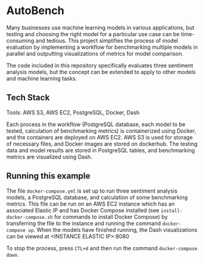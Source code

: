 # AutoBench
Many businesses use machine learning models in various applications, but testing and choosing the right model for a particular use case can be time-consuming and tedious. This project simplifies the process of model evaluation by implementing a workflow for benchmarking multiple models in parallel and outputting visualizations of metrics for model comparison.

The code included in this repository specifically evaluates three sentiment analysis models, but the concept can be extended to apply to other models and machine learning tasks.

## Tech Stack
Tools: AWS S3, AWS EC2, PostgreSQL, Docker, Dash

Each process in the workflow (PostgreSQL database, each model to be tested, calculation of benchmarking metrics) is containerized using Docker, and the containers are deployed on AWS EC2. AWS S3 is used for storage of necessary files, and Docker images are stored on dockerhub. The testing data and model results are stored in PostgreSQL tables, and benchmarking metrics are visualized using Dash.

## Running this example
The file `docker-compose.yml` is set up to run three sentiment analysis models, a PostgreSQL database, and calculation of some benchmarking metrics. This file can be run on an AWS EC2 instance which has an associated Elastic IP and has Docker Compose installed (see `install-docker-compose.sh` for commands to install Docker Compose) by transferring the file to the instance and running the command `docker-compose up`. When the models have finished running, the Dash visualizations can be viewed at \<INSTANCE ELASTIC IP\>:8080

To stop the process, press `CTL+d` and then run the command `docker-compose down`.
